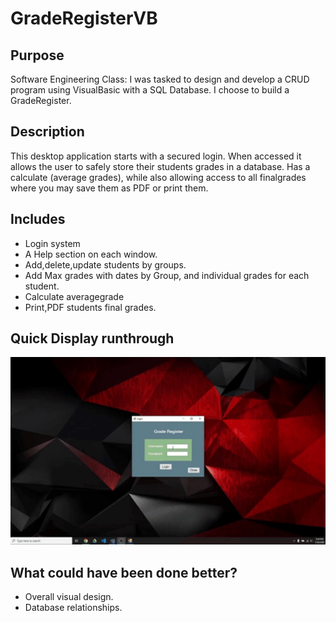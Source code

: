 # GradeRegisterVB
## Purpose
Software Engineering Class: I was tasked to design and develop a CRUD program using VisualBasic with a SQL Database. I choose to build a GradeRegister.
## Description
This desktop application starts with a secured login. When accessed it allows the user to safely store their students grades in a database. Has a calculate (average grades), while also allowing access to all finalgrades where you may save them as PDF or print them.
## Includes
  * Login system
  * A Help section on each window.
  * Add,delete,update students by groups.
  * Add Max grades with dates by Group, and individual grades for each student.
  * Calculate averagegrade
  * Print,PDF students final grades.
## Quick Display runthrough

<img src="Proyectdemo.gif" height="300" style="object-fit:cover;" >

## What could have been done better?
  * Overall visual design.
  * Database relationships.



